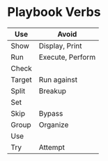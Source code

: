 # Playbook Verbs

| Use | Avoid |
| --- | ----- |
| Show | Display, Print |
| Run | Execute, Perform |
| Check | |
| Target | Run against |
| Split | Breakup |
| Set | |
| Skip | Bypass |
| Group | Organize |
| Use | |
| Try | Attempt |
